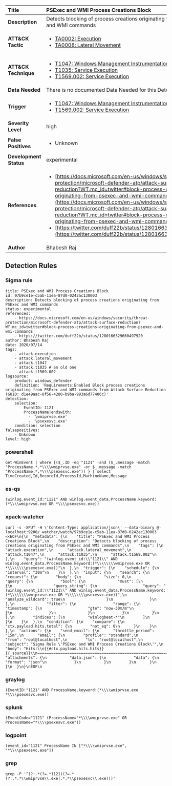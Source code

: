 | Title                    | PSExec and WMI Process Creations Block       |
|:-------------------------|:------------------|
| **Description**          | Detects blocking of process creations originating from PSExec and WMI commands |
| **ATT&amp;CK Tactic**    |  <ul><li>[TA0002: Execution](https://attack.mitre.org/tactics/TA0002)</li><li>[TA0008: Lateral Movement](https://attack.mitre.org/tactics/TA0008)</li></ul>  |
| **ATT&amp;CK Technique** | <ul><li>[T1047: Windows Management Instrumentation](https://attack.mitre.org/techniques/T1047)</li><li>[T1035: Service Execution](https://attack.mitre.org/techniques/T1035)</li><li>[T1569.002: Service Execution](https://attack.mitre.org/techniques/T1569.002)</li></ul>  |
| **Data Needed**          |  There is no documented Data Needed for this Detection Rule yet  |
| **Trigger**              | <ul><li>[T1047: Windows Management Instrumentation](../Triggers/T1047.md)</li><li>[T1569.002: Service Execution](../Triggers/T1569.002.md)</li></ul>  |
| **Severity Level**       | high |
| **False Positives**      | <ul><li>Unknown</li></ul>  |
| **Development Status**   | experimental |
| **References**           | <ul><li>[https://docs.microsoft.com/en-us/windows/security/threat-protection/microsoft-defender-atp/attack-surface-reduction?WT.mc_id=twitter#block-process-creations-originating-from-psexec-and-wmi-commands](https://docs.microsoft.com/en-us/windows/security/threat-protection/microsoft-defender-atp/attack-surface-reduction?WT.mc_id=twitter#block-process-creations-originating-from-psexec-and-wmi-commands)</li><li>[https://twitter.com/duff22b/status/1280166329660497920](https://twitter.com/duff22b/status/1280166329660497920)</li></ul>  |
| **Author**               | Bhabesh Raj |


## Detection Rules

### Sigma rule

```
title: PSExec and WMI Process Creations Block
id: 97b9ce1e-c5ab-11ea-87d0-0242ac130003
description: Detects blocking of process creations originating from PSExec and WMI commands
status: experimental
references:
    - https://docs.microsoft.com/en-us/windows/security/threat-protection/microsoft-defender-atp/attack-surface-reduction?WT.mc_id=twitter#block-process-creations-originating-from-psexec-and-wmi-commands
    - https://twitter.com/duff22b/status/1280166329660497920
author: Bhabesh Raj
date: 2020/07/14
tags:
    - attack.execution
    - attack.lateral_movement
    - attack.t1047
    - attack.t1035 # an old one
    - attack.t1569.002
logsource:
    product: windows_defender
    definition: 'Requirements:Enabled Block process creations originating from PSExec and WMI commands from Attack Surface Reduction (GUID: d1e49aac-8f56-4280-b9ba-993a6d77406c)'
detection:
    selection:
        EventID: 1121
        ProcessName|endswith:
          - '\wmiprvse.exe'
          - '\psexesvc.exe'
    condition: selection
falsepositives:
    - Unknown
level: high

```





### powershell
    
```
Get-WinEvent | where {($_.ID -eq "1121" -and ($_.message -match "ProcessName.*.*\\\\wmiprvse.exe" -or $_.message -match "ProcessName.*.*\\\\psexesvc.exe")) } | select TimeCreated,Id,RecordId,ProcessId,MachineName,Message
```


### es-qs
    
```
(winlog.event_id:"1121" AND winlog.event_data.ProcessName.keyword:(*\\\\wmiprvse.exe OR *\\\\psexesvc.exe))
```


### xpack-watcher
    
```
curl -s -XPUT -H \'Content-Type: application/json\' --data-binary @- localhost:9200/_watcher/watch/97b9ce1e-c5ab-11ea-87d0-0242ac130003 <<EOF\n{\n  "metadata": {\n    "title": "PSExec and WMI Process Creations Block",\n    "description": "Detects blocking of process creations originating from PSExec and WMI commands",\n    "tags": [\n      "attack.execution",\n      "attack.lateral_movement",\n      "attack.t1047",\n      "attack.t1035",\n      "attack.t1569.002"\n    ],\n    "query": "(winlog.event_id:\\"1121\\" AND winlog.event_data.ProcessName.keyword:(*\\\\\\\\wmiprvse.exe OR *\\\\\\\\psexesvc.exe))"\n  },\n  "trigger": {\n    "schedule": {\n      "interval": "30m"\n    }\n  },\n  "input": {\n    "search": {\n      "request": {\n        "body": {\n          "size": 0,\n          "query": {\n            "bool": {\n              "must": [\n                {\n                  "query_string": {\n                    "query": "(winlog.event_id:\\"1121\\" AND winlog.event_data.ProcessName.keyword:(*\\\\\\\\wmiprvse.exe OR *\\\\\\\\psexesvc.exe))",\n                    "analyze_wildcard": true\n                  }\n                }\n              ],\n              "filter": {\n                "range": {\n                  "timestamp": {\n                    "gte": "now-30m/m"\n                  }\n                }\n              }\n            }\n          }\n        },\n        "indices": [\n          "winlogbeat-*"\n        ]\n      }\n    }\n  },\n  "condition": {\n    "compare": {\n      "ctx.payload.hits.total": {\n        "not_eq": 0\n      }\n    }\n  },\n  "actions": {\n    "send_email": {\n      "throttle_period": "15m",\n      "email": {\n        "profile": "standard",\n        "from": "root@localhost",\n        "to": "root@localhost",\n        "subject": "Sigma Rule \'PSExec and WMI Process Creations Block\'",\n        "body": "Hits:\\n{{#ctx.payload.hits.hits}}{{_source}}\\n================================================================================\\n{{/ctx.payload.hits.hits}}",\n        "attachments": {\n          "data.json": {\n            "data": {\n              "format": "json"\n            }\n          }\n        }\n      }\n    }\n  }\n}\nEOF\n
```


### graylog
    
```
(EventID:"1121" AND ProcessName.keyword:(*\\\\wmiprvse.exe *\\\\psexesvc.exe))
```


### splunk
    
```
(EventCode="1121" (ProcessName="*\\\\wmiprvse.exe" OR ProcessName="*\\\\psexesvc.exe"))
```


### logpoint
    
```
(event_id="1121" ProcessName IN ["*\\\\wmiprvse.exe", "*\\\\psexesvc.exe"])
```


### grep
    
```
grep -P '^(?:.*(?=.*1121)(?=.*(?:.*.*\\wmiprvse\\.exe|.*.*\\psexesvc\\.exe)))'
```



